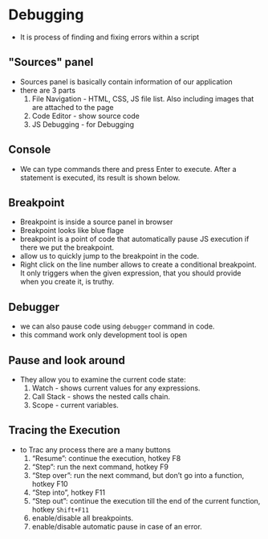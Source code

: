 # Debugging
- It is process of finding and fixing errors within a script

## "Sources" panel
- Sources panel is basically contain information of our application
- there are 3 parts
    1. File Navigation - HTML, CSS, JS file list. Also including images that are attached to the page
    2. Code Editor - show source code
    3. JS Debugging - for Debugging
 
## Console
- We can type commands there and press Enter to execute. After a statement is executed, its result is shown below.

## Breakpoint
- Breakpoint is inside a source panel in browser
- Breakpoint looks like blue flage
- breakpoint is a point of code that automatically pause JS execution if there we put the breakpoint.
- allow us to quickly jump to the breakpoint in the code.
- Right click on the line number allows to create a conditional breakpoint. It only triggers when the given expression, that you should provide when you create it, is truthy.

## Debugger
- we can also pause code using `debugger` command in code.
- this command work only development tool is open

## Pause and look around
- They allow you to examine the current code state:
    1. Watch - shows current values for any expressions.
    2. Call Stack - shows the nested calls chain.
    3. Scope - current variables.

## Tracing the Execution
- to Trac any process there are a many buttons
    1. “Resume”: continue the execution, hotkey F8
    2. “Step”: run the next command, hotkey F9
    3. “Step over”: run the next command, but don’t go into a function, hotkey F10
    4. “Step into”, hotkey F11
    5. “Step out”: continue the execution till the end of the current function, hotkey `Shift+F11`
    6. enable/disable all breakpoints.
    7. enable/disable automatic pause in case of an error.